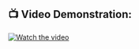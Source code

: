 ## 📺 Video Demonstration:  
[![Watch the video](https://img.youtube.com/vi/NmPV00ssUNI/0.jpg)](https://www.youtube.com/watch?v=NmPV00ssUNI)
